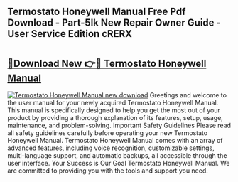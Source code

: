 ## Termostato Honeywell Manual Free Pdf Download - Part-5lk New Repair Owner Guide - User Service Edition cRERX

# <h2><a href="http://bc4249.oget.top/?id=Termostato+Honeywell+Manual">🔗Download New 👉🔴 Termostato Honeywell Manual</a></h2>

[![Termostato Honeywell Manual new download](https://i.imgur.com/5g1atiW.png)](http://bc4249.oget.top/?id=Termostato+Honeywell+Manual)
Greetings and welcome to the user manual for your newly acquired Termostato Honeywell Manual. This manual is specifically designed to help you get the most out of your product by providing a thorough explanation of its features, setup, usage, maintenance, and problem-solving. Important Safety Guidelines Please read all safety guidelines carefully before operating your new Termostato Honeywell Manual. Termostato Honeywell Manual comes with an array of advanced features, including voice recognition, customizable settings, multi-language support, and automatic backups, all accessible through the user interface. Your Success is Our Goal Termostato Honeywell Manual. We are committed to providing you with the tools and support you need.
